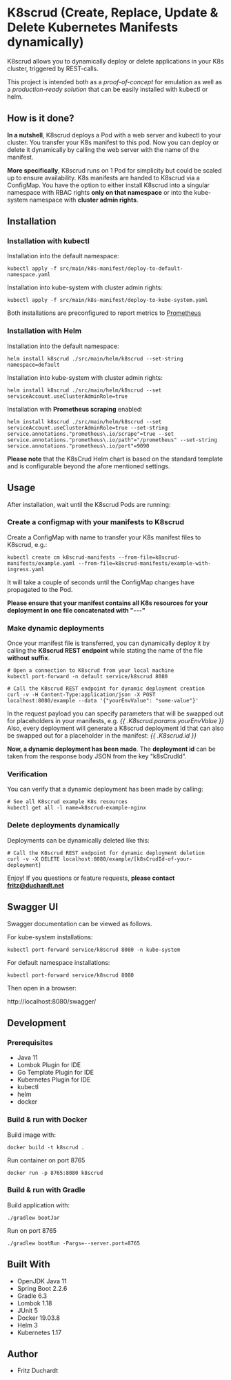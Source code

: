 # K8scrud (Create, Replace, Update & Delete Kubernetes Manifests dynamically)

K8scrud allows you to dynamically deploy or delete applications in your K8s cluster, triggered by REST-calls.

This project is intended both as a *proof-of-concept* for emulation as well as a *production-ready solution* that can be easily installed with kubectl or helm.

## How is it done?

**In a nutshell**, K8scrud deploys a Pod with a web server and kubectl to your cluster. You transfer your K8s manifest to this pod. Now you can deploy or delete it dynamically by calling the web server with the name of the manifest.

**More specifically**, K8scrud runs on 1 Pod for simplicity but could be scaled up to ensure availability. K8s manifests are handed to K8scrud via a ConfigMap.
You have the option to either install K8scrud into a singular namespace with RBAC rights **only on that namespace** or into the kube-system namespace with **cluster admin rights**.

## Installation

### Installation with kubectl 

Installation into the default namespace:

```shell script
kubectl apply -f src/main/k8s-manifest/deploy-to-default-namespace.yaml
```

Installation into kube-system with cluster admin rights:

```shell script
kubectl apply -f src/main/k8s-manifest/deploy-to-kube-system.yaml
```

Both installations are preconfigured to report metrics to [Prometheus](https://prometheus.io/)

### Installation with Helm

Installation into the default namespace:

```shell script
helm install k8scrud ./src/main/helm/k8scrud --set-string namespace=default 
```

Installation into kube-system with cluster admin rights:
```shell script
helm install k8scrud ./src/main/helm/k8scrud --set serviceAccount.useClusterAdminRole=true
```

Installation with **Prometheus scraping** enabled:
```shell script
helm install k8scrud ./src/main/helm/k8scrud --set serviceAccount.useClusterAdminRole=true --set-string service.annotations."prometheus\.io/scrape"=true --set service.annotations."prometheus\.io/path"="/prometheus" --set-string service.annotations."prometheus\.io/port"=9090
```

**Please note** that the K8sCrud Helm chart is based on the standard template and is configurable beyond the afore mentioned settings.

## Usage

After installation, wait until the K8scrud Pods are running:

### Create a configmap with your manifests to K8scrud

Create a ConfigMap with name to transfer your K8s manifest files to K8scrud, e.g.:

```shell script
kubectl create cm k8scrud-manifests --from-file=k8scrud-manifests/example.yaml --from-file=k8scrud-manifests/example-with-ingress.yaml
```

It will take a couple of seconds until the ConfigMap changes have propagated to the Pod.

**Please ensure that your manifest contains all K8s resources for your deployment in one file concatenated with "---"**

### Make dynamic deployments

Once your manifest file is transferred, you can dynamically deploy it by calling the **K8scrud REST endpoint** while stating the name of the file **without suffix**.

```shell script
# Open a connection to K8scrud from your local machine
kubectl port-forward -n default service/k8scrud 8080

# Call the K8scrud REST endpoint for dynamic deployment creation
curl -v -H Content-Type:application/json -X POST localhost:8080/example --data '{"yourEnvValue": "some-value"}'
```

In the request payload you can specify parameters that will be swapped out for placeholders in your manifests, e.g. *{{ .K8scrud.params.yourEnvValue }}*
Also, every deployment will generate a K8scrud deployment Id that can also be swapped out for a placeholder in the manifest: *{{ .K8scrud.id }}*

**Now, a dynamic deployment has been made**. The **deployment id** can be taken from the response body JSON from the key "k8sCrudId".

### Verification

You can verify that a dynamic deployment has been made by calling:

```shell script
# See all K8scrud example K8s resources
kubectl get all -l name=k8scrud-example-nginx
```

### Delete deployments dynamically

Deployments can be dynamically deleted like this:

```shell script
# Call the K8scrud REST endpoint for dynamic deployment deletion
curl -v -X DELETE localhost:8080/example/[k8sCrudId-of-your-deployment]
```

Enjoy! If you questions or feature requests, **please contact fritz@duchardt.net**

## Swagger UI

Swagger documentation can be viewed as follows.

For kube-system installations:

```shell script
kubectl port-forward service/k8scrud 8080 -n kube-system
```

For default namespace installations:

```shell script
kubectl port-forward service/k8scrud 8080 
```

Then open in a browser:

http://localhost:8080/swagger/

## Development

### Prerequisites

* Java 11
* Lombok Plugin for IDE
* Go Template Plugin for IDE
* Kubernetes Plugin for IDE
* kubectl
* helm
* docker

### Build & run with Docker

Build image with:

```shell script
docker build -t k8scrud . 
```

Run container on port 8765

```shell script
docker run -p 8765:8080 k8scrud
```

### Build & run with Gradle

Build application with:

```shell script
./gradlew bootJar
```

Run on port 8765

```shell script
./gradlew bootRun -Pargs=--server.port=8765
```

## Built With

* OpenJDK Java 11
* Spring Boot 2.2.6
* Gradle 6.3
* Lombok 1.18
* JUnit 5
* Docker 19.03.8
* Helm 3
* Kubernetes 1.17


## Author

* Fritz Duchardt
